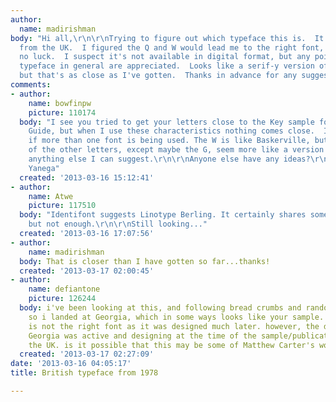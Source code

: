 ```yaml
---
author:
  name: madirishman
body: "Hi all,\r\n\r\nTrying to figure out which typeface this is.  It's a 1978 publication
  from the UK.  I figured the Q and W would lead me to the right font, but so far,
  no luck.  I suspect it's not available in digital format, but any pointers to the
  typeface in general are appreciated.  Looks like a serif-y version of Globe Gothic,
  but that's as close as I've gotten.  Thanks in advance for any suggestions!\r\n\r\nBest,\r\nPatrick"
comments:
- author:
    name: bowfinpw
    picture: 110174
  body: "I see you tried to get your letters close to the Key sample for the Serif
    Guide, but when I use these characteristics nothing comes close.  I still wonder
    if more than one font is being used. The W is like Baskerville, but the majority
    of the other letters, except maybe the G, seem more like a version of Times than
    anything else I can suggest.\r\n\r\nAnyone else have any ideas?\r\n\r\n- Mike
    Yanega"
  created: '2013-03-16 15:12:41'
- author:
    name: Atwe
    picture: 117510
  body: "Identifont suggests Linotype Berling. It certainly shares some similarities,
    but not enough.\r\n\r\nStill looking..."
  created: '2013-03-16 17:07:56'
- author:
    name: madirishman
  body: That is closer than I have gotten so far...thanks!
  created: '2013-03-17 02:00:45'
- author:
    name: defiantone
    picture: 126244
  body: i've been looking at this, and following bread crumbs and random thoughts.
    so i landed at Georgia, which in some ways looks like your sample. of course this
    is not the right font as it was designed much later. however, the designer of
    Georgia was active and designing at the time of the sample/publication, and in
    the UK. is it possible that this may be some of Matthew Carter's work?
  created: '2013-03-17 02:27:09'
date: '2013-03-16 04:05:17'
title: British typeface from 1978

---
```

